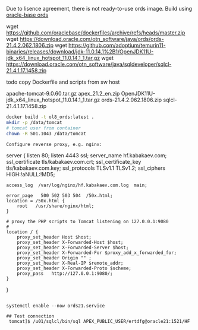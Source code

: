 Due to lisence agreement, there is not ready-to-use ords image. Build using [oracle-base ords](https://oracle-base.com/articles/linux/docker-oracle-rest-data-services-ords-on-docker)

wget https://github.com/oraclebase/dockerfiles/archive/refs/heads/master.zip
wget https://download.oracle.com/otn_software/java/ords/ords-21.4.2.062.1806.zip
wget https://github.com/adoptium/temurin11-binaries/releases/download/jdk-11.0.14.1%2B1/OpenJDK11U-jdk_x64_linux_hotspot_11.0.14.1_1.tar.gz
wget https://download.oracle.com/otn_software/java/sqldeveloper/sqlcl-21.4.1.17.1458.zip

todo copy Dockerfile and scripts from sw host

apache-tomcat-9.0.60.tar.gz
apex_21.2_en.zip
OpenJDK11U-jdk_x64_linux_hotspot_11.0.14.1_1.tar.gz
ords-21.4.2.062.1806.zip
sqlcl-21.4.1.17.1458.zip

```bash
docker build -t ol8_ords:latest .
mkdir -p /data/tomcat
# tomcat user from container
chown -R 501.1043 /data/tomcat

Configure reverse proxy, e.g. nginx:

```
server {
    listen       80;
    listen       4443 ssl;
    server_name  hf.kabakaev.com;
    ssl_certificate     tls/kabakaev.com.crt;
    ssl_certificate_key tls/kabakaev.com.key;
    ssl_protocols       TLSv1.1 TLSv1.2;
    ssl_ciphers         HIGH:!aNULL:!MD5;

    access_log  /var/log/nginx/hf.kabakaev.com.log  main;

    error_page   500 502 503 504  /50x.html;
    location = /50x.html {
        root   /usr/share/nginx/html;
    }

    # proxy the PHP scripts to Tomcat listening on 127.0.0.1:9080
    #
    location / {
        proxy_set_header Host $host;
        proxy_set_header X-Forwarded-Host $host;
        proxy_set_header X-Forwarded-Server $host;
        proxy_set_header X-Forwarded-For $proxy_add_x_forwarded_for;
        proxy_set_header Origin "" ;
        proxy_set_header X-Real-IP $remote_addr;
        proxy_set_header X-Forwarded-Proto $scheme;
        proxy_pass   http://127.0.0.1:9080/;
    }

}
```

systemctl enable --now ords21.service

## Test connection
 tomcat]$ /u01/sqlcl/bin/sql APEX_PUBLIC_USER/ertdfg@oracle21:1521/HF
